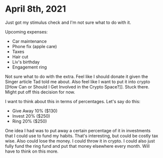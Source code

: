 # April 8th, 2021
Just got my stimulus check and I'm not sure what to do with it. 

Upcoming expenses:
- Car maintenance
- Phone fix (apple care)
- Taxes
- Hair cut
- Liv's birthday
- Engagement ring

Not sure what to do with the extra. Feel like I should donate it given the Singer article Tad told me about. Also feel like I want to put it into crypto [[How Can or Should I Get Involved in the Crypto Space?]]. Stuck there. Might put off this decision for now. 

I want to think about this in terms of percentages. Let's say do this: 

- Give Away 10% ($130)
- Invest 20% ($250)
- Ring 20% ($250)

One idea I had was to put away a certain percentage of it in investments that I could use to fund my habits. That's interesting, but could be costly tax wise. Also could lose the money. I could throw it in crypto. I could also just fully fund the ring fund and put that money elsewhere every month. Will have to think on this more. 